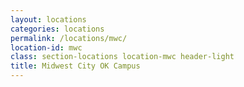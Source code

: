 ```yaml
---
layout: locations
categories: locations
permalink: /locations/mwc/
location-id: mwc
class: section-locations location-mwc header-light
title: Midwest City OK Campus
---
```

